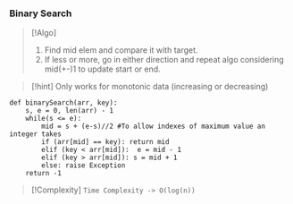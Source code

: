 
### Binary Search


> [!Algo]  
> 1) Find mid elem and compare it with target.
> 2) If less or more, go in either direction and repeat algo considering mid(+-)1 to update start or end.

> [!hint] 
> Only works for monotonic data (increasing or decreasing)

```
def binarySearch(arr, key):
	s, e = 0, len(arr) - 1
	while(s <= e):
		mid = s + (e-s)//2 #To allow indexes of maximum value an integer takes
		if (arr[mid] == key): return mid
		elif (key < arr[mid]): 	e = mid - 1
		elif (key > arr[mid]): s = mid + 1
		else: raise Exception
	return -1
```

> [!Complexity] 
>  `Time Complexity -> O(log(n))`

